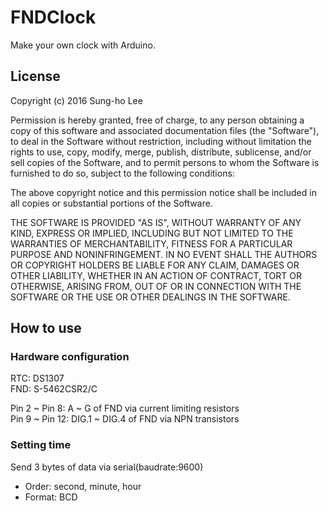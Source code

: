# FNDClock
Make your own clock with Arduino.

## License
Copyright (c) 2016 Sung-ho Lee

Permission is hereby granted, free of charge, to any person
obtaining a copy of this software and associated documentation
files (the "Software"), to deal in the Software without
restriction, including without limitation the rights to use,
copy, modify, merge, publish, distribute, sublicense, and/or sell
copies of the Software, and to permit persons to whom the
Software is furnished to do so, subject to the following
conditions:

The above copyright notice and this permission notice shall be
included in all copies or substantial portions of the Software.

THE SOFTWARE IS PROVIDED "AS IS", WITHOUT WARRANTY OF ANY KIND,
EXPRESS OR IMPLIED, INCLUDING BUT NOT LIMITED TO THE WARRANTIES
OF MERCHANTABILITY, FITNESS FOR A PARTICULAR PURPOSE AND
NONINFRINGEMENT. IN NO EVENT SHALL THE AUTHORS OR COPYRIGHT
HOLDERS BE LIABLE FOR ANY CLAIM, DAMAGES OR OTHER LIABILITY,
WHETHER IN AN ACTION OF CONTRACT, TORT OR OTHERWISE, ARISING
FROM, OUT OF OR IN CONNECTION WITH THE SOFTWARE OR THE USE OR
OTHER DEALINGS IN THE SOFTWARE.

## How to use

### Hardware configuration
RTC: DS1307 <br>
FND: S-5462CSR2/C

Pin 2 ~ Pin 8: A ~ G of FND via current limiting resistors<br>
Pin 9 ~ Pin 12: DIG.1 ~ DIG.4 of FND via NPN transistors

### Setting time
Send 3 bytes of data via serial(baudrate:9600)
<ul>
<li>Order: second, minute, hour</li>
<li>Format: BCD</li>
</ul>
